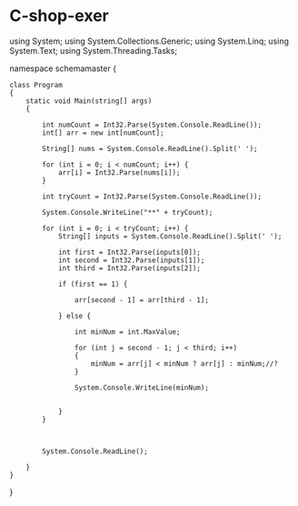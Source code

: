 # C-shop-exer
using System;
using System.Collections.Generic;
using System.Linq;
using System.Text;
using System.Threading.Tasks;

namespace schemamaster
{

	class Program
	{
		static void Main(string[] args)
		{
			
			int numCount = Int32.Parse(System.Console.ReadLine());
			int[] arr = new int[numCount];

			String[] nums = System.Console.ReadLine().Split(' ');
			
			for (int i = 0; i < numCount; i++) {
				arr[i] = Int32.Parse(nums[i]);
			}

			int tryCount = Int32.Parse(System.Console.ReadLine());

			System.Console.WriteLine("**" + tryCount);

			for (int i = 0; i < tryCount; i++) {
				String[] inputs = System.Console.ReadLine().Split(' ');

				int first = Int32.Parse(inputs[0]);
				int second = Int32.Parse(inputs[1]);
				int third = Int32.Parse(inputs[2]);

				if (first == 1) {

					arr[second - 1] = arr[third - 1];
					
				} else {

					int minNum = int.MaxValue;

					for (int j = second - 1; j < third; i++)
					{
						minNum = arr[j] < minNum ? arr[j] : minNum;//?
					}

					System.Console.WriteLine(minNum);


				}
			}



			System.Console.ReadLine();
	
		}
	}
}
